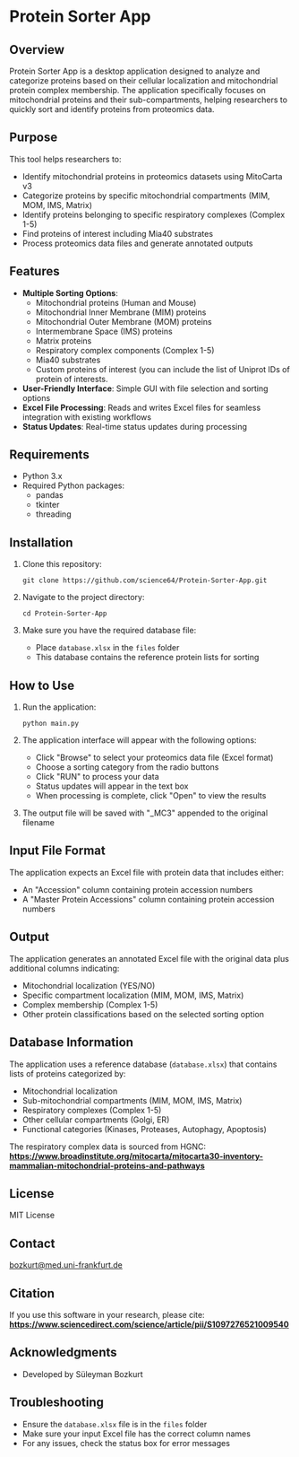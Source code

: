 # Protein Sorter App

## Overview
Protein Sorter App is a desktop application designed to analyze and categorize proteins based on their cellular localization and mitochondrial protein complex membership. The application specifically focuses on mitochondrial proteins and their sub-compartments, helping researchers to quickly sort and identify proteins from proteomics data.

## Purpose
This tool helps researchers to:
* Identify mitochondrial proteins in proteomics datasets using MitoCarta v3
* Categorize proteins by specific mitochondrial compartments (MIM, MOM, IMS, Matrix)
* Identify proteins belonging to specific respiratory complexes (Complex 1-5)
* Find proteins of interest including Mia40 substrates
* Process proteomics data files and generate annotated outputs

## Features
* **Multiple Sorting Options**:
   * Mitochondrial proteins (Human and Mouse)
   * Mitochondrial Inner Membrane (MIM) proteins
   * Mitochondrial Outer Membrane (MOM) proteins
   * Intermembrane Space (IMS) proteins
   * Matrix proteins
   * Respiratory complex components (Complex 1-5)
   * Mia40 substrates
   * Custom proteins of interest (you can include the list of Uniprot IDs of protein of interests. 
* **User-Friendly Interface**: Simple GUI with file selection and sorting options
* **Excel File Processing**: Reads and writes Excel files for seamless integration with existing workflows
* **Status Updates**: Real-time status updates during processing

## Requirements
* Python 3.x
* Required Python packages:
   * pandas
   * tkinter
   * threading

## Installation
1. Clone this repository:
   ```
   git clone https://github.com/science64/Protein-Sorter-App.git
   ```

2. Navigate to the project directory:
   ```
   cd Protein-Sorter-App
   ```

3. Make sure you have the required database file:
   * Place `database.xlsx` in the `files` folder
   * This database contains the reference protein lists for sorting

## How to Use
1. Run the application:
   ```
   python main.py
   ```

2. The application interface will appear with the following options:
   * Click "Browse" to select your proteomics data file (Excel format)
   * Choose a sorting category from the radio buttons
   * Click "RUN" to process your data
   * Status updates will appear in the text box
   * When processing is complete, click "Open" to view the results

3. The output file will be saved with "_MC3" appended to the original filename

## Input File Format
The application expects an Excel file with protein data that includes either:
* An "Accession" column containing protein accession numbers
* A "Master Protein Accessions" column containing protein accession numbers

## Output
The application generates an annotated Excel file with the original data plus additional columns indicating:
* Mitochondrial localization (YES/NO)
* Specific compartment localization (MIM, MOM, IMS, Matrix)
* Complex membership (Complex 1-5)
* Other protein classifications based on the selected sorting option

## Database Information
The application uses a reference database (`database.xlsx`) that contains lists of proteins categorized by:
* Mitochondrial localization
* Sub-mitochondrial compartments (MIM, MOM, IMS, Matrix)
* Respiratory complexes (Complex 1-5)
* Other cellular compartments (Golgi, ER)
* Functional categories (Kinases, Proteases, Autophagy, Apoptosis)

The respiratory complex data is sourced from HGNC: **https://www.broadinstitute.org/mitocarta/mitocarta30-inventory-mammalian-mitochondrial-proteins-and-pathways**

## License
MIT License

## Contact
bozkurt@med.uni-frankfurt.de

## Citation
If you use this software in your research, please cite: **https://www.sciencedirect.com/science/article/pii/S1097276521009540**

## Acknowledgments
* Developed by Süleyman Bozkurt

## Troubleshooting
* Ensure the `database.xlsx` file is in the `files` folder
* Make sure your input Excel file has the correct column names
* For any issues, check the status box for error messages
